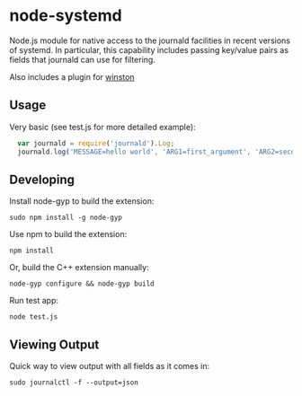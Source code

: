 node-systemd
============

Node.js module for native access to the journald facilities in recent
versions of systemd. In particular, this capability includes passing
key/value pairs as fields that journald can use for filtering.

Also includes a plugin for [winston][0]

Usage
-----

Very basic (see test.js for more detailed example):

``` js
  var journald = require('journald').Log;
  journald.log('MESSAGE=hello world', 'ARG1=first_argument', 'ARG2=second_argument');
```

Developing
----------

Install node-gyp to build the extension:

    sudo npm install -g node-gyp

Use npm to build the extension:

    npm install

Or, build the C++ extension manually:

    node-gyp configure && node-gyp build

Run test app:

    node test.js

Viewing Output
--------------

Quick way to view output with all fields as it comes in:

    sudo journalctl -f --output=json

[0]: https://github.com/flatiron/winston
